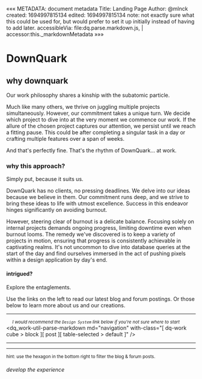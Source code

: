 «««
METADATA: document metadata
Title: Landing Page
Author: @mlnck
created: 1694997815134
edited: 1694997815134
note: not exactly sure what this could be used for, but would prefer to set it up initially instead of having to add later.
accessibleVia: file:dq.parse.markdown.js, | accessor:this._markdownMetadata
»»»
<hgroup>
  <h1>DownQuark</h1>
  <h2>why downquark</h2>
</hgroup>

Our work philosophy shares a kinship with the subatomic particle.

Much like many others, we thrive on juggling multiple projects simultaneously. However, our commitment takes a unique turn. We decide which project to dive into at the very moment we commence our work. If the allure of the chosen project captures our attention, we persist until we reach a fitting pause. This could be after completing a singular task in a day or crafting multiple features over a span of weeks.

And that's perfectly fine. That's the rhythm of DownQuark... at work.

### why this approach?

Simply put, because it suits us.

DownQuark has no clients, no pressing deadlines. We delve into our ideas because we believe in them. Our commitment runs deep, and we strive to bring these ideas to life with utmost excellence. Success in this endeavor hinges significantly on avoiding burnout.

However, steering clear of burnout is a delicate balance. Focusing solely on internal projects demands ongoing progress, limiting downtime even when burnout looms. The remedy we've discovered is to keep a variety of projects in motion, ensuring that progress is consistently achievable in captivating realms. It's not uncommon to dive into database queries at the start of the day and find ourselves immersed in the act of pushing pixels within a design application by day's end.

<a name="intrigued"></a>
#### intrigued?

Explore the entaglements.

Use the links on the left to read our latest blog and forum postings.
Or those below to learn more about us and our creations.

---

<small style="display:block;margin:0 0 0 1rem;padding:0"><em>I would recommend the `Design System` link below if  you're not sure where to start</em></small><dq_work-util-parse-markdown
  md="navigation"
  with-class="[ dq-work cube > block ][ post ][ table-selected > default ]" />
<hr><hr>

<small>hint: use the hexagon in the bottom right to filter the blog &amp; forum posts.</small>

<footer>
  <h6>develop the experience</h6>
</footer>